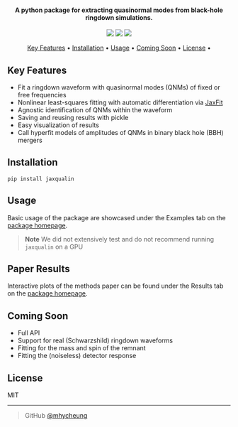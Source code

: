 <h4 align="center"> A python package for extracting quasinormal modes from black-hole ringdown simulations.</h4>

<p align="center">
    <a href="https://badge.fury.io/py/jaxqualin"><img src="https://badge.fury.io/py/jaxqualin.svg"></a>
    <a href="https://github.com/mhycheung/jaxqualin/actions/workflows/pytest.yml"><img src="https://github.com/mhycheung/jaxqualin/actions/workflows/pytest.yml/badge.svg"></a>
    <a href="https://github.com/mhycheung/jaxqualin/blob/main/LICENSE"><img src="https://img.shields.io/badge/license-MIT-blue.svg"></a>
</p>

<p align="center">
  <a href="#key-features">Key Features</a> •
  <a href="#installation">Installation</a> •
  <a href="#usage">Usage</a> •
  <a href="#coming-soon">Coming Soon</a> •
  <a href="#license">License</a> •
</p>

## Key Features

* Fit a ringdown waveform with quasinormal modes (QNMs) of fixed or free frequencies
* Nonlinear least-squares fitting with automatic differentiation via <a href="https://github.com/Dipolar-Quantum-Gases/jaxfit">JaxFit</a>
* Agnostic identification of QNMs within the waveform
* Saving and reusing results with pickle
* Easy visualization of results
* Call hyperfit models of amplitudes of QNMs in binary black hole (BBH) mergers

## Installation

```shell
pip install jaxqualin
```

## Usage

Basic usage of the package are showcased under the Examples tab on the <a href="https://mhycheung.github.io/jaxqualin/">package homepage</a>.

> **Note**
> We did not extensively test and do not recommend running `jaxqualin` on a GPU

## Paper Results

Interactive plots of the methods paper can be found under the Results tab on the <a href="https://mhycheung.github.io/jaxqualin/">package homepage</a>.

## Coming Soon

* Full API
* Support for real (Schwarzshild) ringdown waveforms
* Fitting for the mass and spin of the remnant
* Fitting the (noiseless) detector response 

## License

MIT

---

> GitHub [@mhycheung](https://github.com/mhycheung)